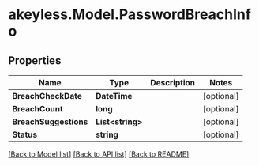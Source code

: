 # akeyless.Model.PasswordBreachInfo

## Properties

Name | Type | Description | Notes
------------ | ------------- | ------------- | -------------
**BreachCheckDate** | **DateTime** |  | [optional] 
**BreachCount** | **long** |  | [optional] 
**BreachSuggestions** | **List&lt;string&gt;** |  | [optional] 
**Status** | **string** |  | [optional] 

[[Back to Model list]](../README.md#documentation-for-models) [[Back to API list]](../README.md#documentation-for-api-endpoints) [[Back to README]](../README.md)

